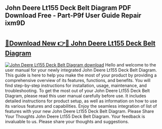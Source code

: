 ## John Deere Lt155 Deck Belt Diagram PDF Download Free - Part-P9f User Guide Repair ixm9D

# <h2><a href="http://dfl12k.blite.top/?on=John+Deere+Lt155+Deck+Belt+Diagram">🔗Download New 👉🔴 John Deere Lt155 Deck Belt Diagram</a></h2>

[![John Deere Lt155 Deck Belt Diagram download](https://i.imgur.com/lujVjoI.png)](http://dfl12k.blite.top/?on=John+Deere+Lt155+Deck+Belt+Diagram)
Hello and welcome to the user manual for your newly integrated John Deere Lt155 Deck Belt Diagram. This guide is here to help you make the most of your product by providing a comprehensive overview of its features, functions, and benefits. You will find step-by-step instructions for installation, usage, maintenance, and troubleshooting. To get the most out of your John Deere Lt155 Deck Belt Diagram, please read this user manual carefully before use. It includes detailed instructions for product setup, as well as information on how to use its various features and capabilities. Enjoy the seamless integration of list of features with your new John Deere Lt155 Deck Belt Diagram. Please Share Your Thoughts John Deere Lt155 Deck Belt Diagram. Your feedback is invaluable to us. Please share your thoughts and suggestions.
